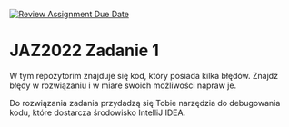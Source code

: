 [![Review Assignment Due Date](https://classroom.github.com/assets/deadline-readme-button-24ddc0f5d75046c5622901739e7c5dd533143b0c8e959d652212380cedb1ea36.svg)](https://classroom.github.com/a/wYofL2jA)
# JAZ2022 Zadanie 1

W tym repozytorim znajduje się kod, który posiada kilka błędów.
Znajdź błędy w rozwiązaniu i w miare swoich możliwości napraw je.


Do rozwiązania zadania przydadzą się Tobie narzędzia do debugowania kodu, które dostarcza środowisko IntelliJ IDEA.